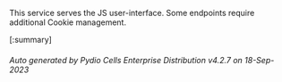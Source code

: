 






This service serves the JS user-interface. Some endpoints require additional Cookie management.

[:summary]

###### Auto generated by Pydio Cells Enterprise Distribution v4.2.7 on 18-Sep-2023

